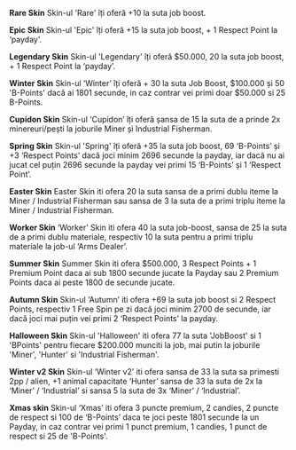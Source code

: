 **Rare Skin**
Skin-ul 'Rare' îți oferă +10 la suta job boost.


**Epic Skin**
Skin-ul 'Epic' îți oferă +15 la suta job boost, + 1 Respect Point la ‘payday’.


**Legendary Skin**
Skin-ul 'Legendary' îți oferă $50.000, 20 la suta job boost, + 1 Respect Point la ‘payday’.

**Winter Skin**
Skin-ul ‘Winter’ îți oferă + 30 la suta Job Boost, $100.000 și 50 'B-Points' dacă ai 1801 secunde, in caz contrar vei primi doar $50.000 si 25 B-Points.


**Cupidon Skin**
Skin-ul ‘Cupidon’ îți oferă șansa de 15 la suta de a prinde 2x minereuri/pești la joburile Miner și Industrial Fisherman.


**Spring Skin**
Skin-ul 'Spring' îți oferă +35 la suta job boost, 69 ‘B-Points’ și +3 ‘Respect Points’ dacă joci minim 2696 secunde la payday, iar dacă nu ai jucat cel puțin 2696 secunde la payday vei primi 15 ‘B-Points’ și 1 ‘Respect Point’.


**Easter Skin**
 Easter Skin iti ofera 20 la suta sansa de a primi dublu iteme la Miner / Industrial Fisherman sau sansa de 3 la suta de a primi triplu iteme la Miner / Industrial Fisherman.
 

**Worker Skin**
‘Worker’ Skin iti ofera 40 la suta job-boost, sansa de 25 la suta de a primi dublu materiale, respectiv 10 la suta pentru a primi triplu materiale la job-ul ‘Arms Dealer’.


**Summer Skin**
Summer Skin iti ofera $500.000, 3 Respect Points + 1 Premium Point daca ai sub 1800 secunde jucate la Payday sau 2 Premium Points daca ai peste 1800 de secunde jucate.


**Autumn Skin**
Skin-ul ‘Autumn’  iti ofera +69 la suta job boost si 2 Respect Points, respectiv 1 Free Spin pe zi dacă joci minim 2700 de secunde, iar dacă joci mai puțin vei primi 2 ‘Respect Points’ la payday.


**Halloween Skin**
Skin-ul 'Halloween' iti ofera 77 la suta 'JobBoost' si 1 'BPoints' pentru fiecare $200.000 munciti la job, mai putin la joburile 'Miner', 'Hunter' si 'Industrial Fisherman'.


**Winter v2 Skin**
Skin-ul ‘Winter v2’ iti ofera sansa de 33 la suta sa primesti 2pp / alien, +1 animal capacitate ‘Hunter’ sansa de 33 la suta de 2x la ‘Miner’ / ‘Industrial’ si sansa 5 la suta de 3x ‘Miner’ / ‘Industrial’.


**Xmas skin**
Skin-ul ‘Xmas’ iti ofera 3 puncte premium, 2 candies, 2 puncte de respect si 100 de ‘B-Points’ daca te joci peste 1801 secunde la un Payday, in caz contrar vei primi 1 punct premium, 1 candies, 1 punct de respect si 25 de 'B-Points'. 
